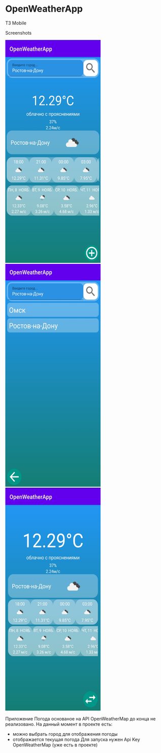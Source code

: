 # OpenWeatherApp
ТЗ Mobile

Screenshots

<img src="screenshots/Screenshot_main.jpg" width="300" height="700"/> <img src="screenshots/Screenshot_favcity.jpg" width="300" height="700"/> <img src="screenshots/Screenshot_changecity.jpg" width="300" height="700"/>

Приложение Погода основаное на API OpenWeatherMap до конца не реализовано.
На данный момент в проекте есть:
- можно выбрать город для отображения погоды
- отображается текущая погода
Для запуска нужен Api Key OpenWeatherMap (уже есть в проекте)
